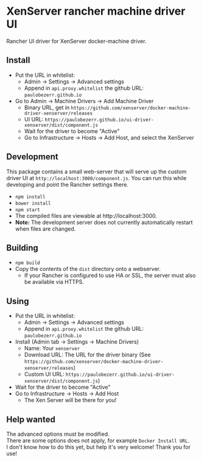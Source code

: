 # XenServer rancher machine driver UI

Rancher UI driver for XenServer docker-machine driver.

## Install

* Put the URL in whitelist:
  * Admin -> Settings -> Advanced settings
  * Append in ``api.proxy.whitelist`` the github URL: ``paulobezerr.github.io``
* Go to Admin -> Machine Drivers -> Add Machine Driver
  * Binary URL, get in `https://github.com/xenserver/docker-machine-driver-xenserver/releases`
  * UI URL: `https://paulobezerr.github.io/ui-driver-xenserver/dist/component.js`
  * Wait for the driver to become "Active"
  * Go to Infrastructure -> Hosts -> Add Host, and select the XenServer

## Development

This package contains a small web-server that will serve up the custom driver UI at `http://localhost:3000/component.js`.  You can run this while developing and point the Rancher settings there.
* `npm install`
* `bower install`
* `npm start`
* The compiled files are viewable at http://localhost:3000.
* **Note:** The development server does not currently automatically restart when files are changed.

## Building

* `npm build`
* Copy the contents of the `dist` directory onto a webserver.
  * If your Rancher is configured to use HA or SSL, the server must also be available via HTTPS.

## Using

* Put the URL in whitelist:
  * Admin -> Settings -> Advanced settings
  * Append in ``api.proxy.whitelist`` the github URL: ``paulobezerr.github.io``
* Install (Admin tab -> Settings -> Machine Drivers)
  * Name: Your `xenserver`
  * Download URL: The URL for the driver binary (See `https://github.com/xenserver/docker-machine-driver-xenserver/releases`)
  * Custom UI URL: `https://paulobezerr.github.io/ui-driver-xenserver/dist/component.js`)
* Wait for the driver to become "Active"
* Go to Infrastructure -> Hosts -> Add Host
  * The Xen Server will be there for you!

## Help wanted

The advanced options must be modified.  
There are some options does not apply, for example ``Docker Install URL``.  
I don't know how to do this yet, but help it's very welcome!
Thank you for use!
